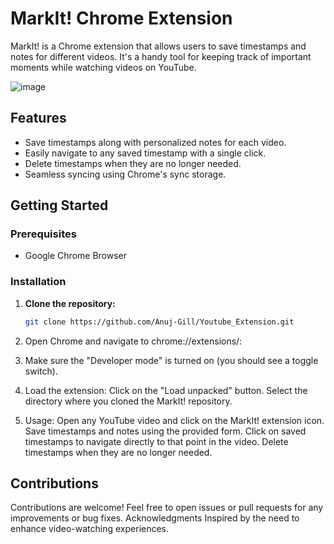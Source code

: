 # MarkIt! Chrome Extension

MarkIt! is a Chrome extension that allows users to save timestamps and notes for different videos. It's a handy tool for keeping track of important moments while watching videos on YouTube.

   ![image](https://github.com/Anuj-Gill/Youtube_Extension/assets/130141645/f51b4440-2b0c-454e-994e-a8d2092def98)

## Features

- Save timestamps along with personalized notes for each video.
- Easily navigate to any saved timestamp with a single click.
- Delete timestamps when they are no longer needed.
- Seamless syncing using Chrome's sync storage.

## Getting Started

### Prerequisites

- Google Chrome Browser

### Installation

1. **Clone the repository:**

   ```bash
   git clone https://github.com/Anuj-Gill/Youtube_Extension.git
2. Open Chrome and navigate to chrome://extensions/:

3. Make sure the "Developer mode" is turned on (you should see a toggle switch).
4. Load the extension:
  Click on the "Load unpacked" button.
  Select the directory where you cloned the MarkIt! repository.
5. Usage:
   Open any YouTube video and click on the MarkIt! extension icon.
   Save timestamps and notes using the provided form.
   Click on saved timestamps to navigate directly to that point in the video.
   Delete timestamps when they are no longer needed.
## Contributions
Contributions are welcome! Feel free to open issues or pull requests for any improvements or bug fixes.
Acknowledgments
Inspired by the need to enhance video-watching experiences.
